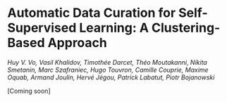 # Automatic Data Curation for Self-Supervised Learning: A Clustering-Based Approach

*Huy V. Vo, Vasil Khalidov, Timothée Darcet, Théo Moutakanni, Nikita Smetanin, Marc Szafraniec, Hugo Touvron, Camille Couprie, Maxime Oquab, Armand Joulin, Hervé Jégou, Patrick Labatut, Piotr Bojanowski*

[Coming soon]
